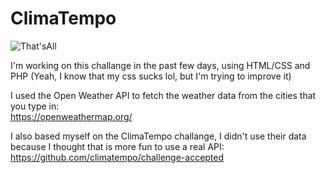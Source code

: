 # ClimaTempo
![That'sAll](https://cdn.discordapp.com/attachments/423255786689396739/831215107320184873/unknown.png)



I'm working on this challange in the past few days, using HTML/CSS and PHP (Yeah, I know that my css sucks lol, but I'm trying to improve it)


I used the Open Weather API to fetch the weather data from the cities that you type in: </br>
https://openweathermap.org/ </br>

I also based myself on the ClimaTempo challange, I didn't use their data because I thought that is more fun to use a real API:  </br>
https://github.com/climatempo/challenge-accepted
